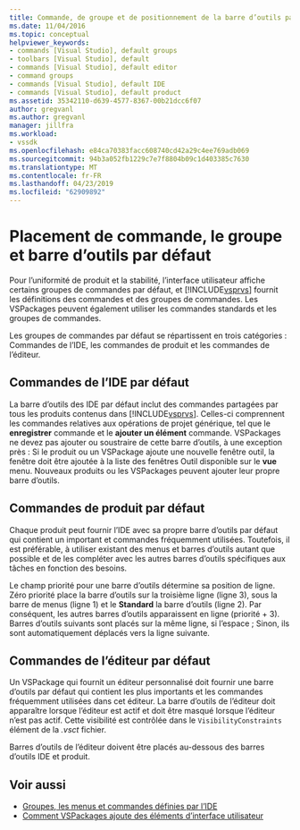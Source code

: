 ```yaml
---
title: Commande, de groupe et de positionnement de la barre d’outils par défaut | Microsoft Docs
ms.date: 11/04/2016
ms.topic: conceptual
helpviewer_keywords:
- commands [Visual Studio], default groups
- toolbars [Visual Studio], default
- commands [Visual Studio], default editor
- command groups
- commands [Visual Studio], default IDE
- commands [Visual Studio], default product
ms.assetid: 35342110-d639-4577-8367-00b21dcc6f07
author: gregvanl
ms.author: gregvanl
manager: jillfra
ms.workload:
- vssdk
ms.openlocfilehash: e84ca70383facc608740cd42a29c4ee769adb069
ms.sourcegitcommit: 94b3a052fb1229c7e7f8804b09c1d403385c7630
ms.translationtype: MT
ms.contentlocale: fr-FR
ms.lasthandoff: 04/23/2019
ms.locfileid: "62909892"
---
```

# <a name="default-command-group-and-toolbar-placement"></a>Placement de commande, le groupe et barre d’outils par défaut
Pour l’uniformité de produit et la stabilité, l’interface utilisateur affiche certains groupes de commandes par défaut, et [!INCLUDE[vsprvs](../../code-quality/includes/vsprvs_md.md)] fournit les définitions des commandes et des groupes de commandes. Les VSPackages peuvent également utiliser les commandes standards et les groupes de commandes.

 Les groupes de commandes par défaut se répartissent en trois catégories : Commandes de l’IDE, les commandes de produit et les commandes de l’éditeur.

## <a name="default-ide-commands"></a>Commandes de l’IDE par défaut
 La barre d’outils des IDE par défaut inclut des commandes partagées par tous les produits contenus dans [!INCLUDE[vsprvs](../../code-quality/includes/vsprvs_md.md)]. Celles-ci comprennent les commandes relatives aux opérations de projet générique, tel que le **enregistrer** commande et le **ajouter un élément** commande. VSPackages ne devez pas ajouter ou soustraire de cette barre d’outils, à une exception près : Si le produit ou un VSPackage ajoute une nouvelle fenêtre outil, la fenêtre doit être ajoutée à la liste des fenêtres Outil disponible sur le **vue** menu. Nouveaux produits ou les VSPackages peuvent ajouter leur propre barre d’outils.

## <a name="default-product-commands"></a>Commandes de produit par défaut
 Chaque produit peut fournir l’IDE avec sa propre barre d’outils par défaut qui contient un important et commandes fréquemment utilisées. Toutefois, il est préférable, à utiliser existant des menus et barres d’outils autant que possible et de les compléter avec les autres barres d’outils spécifiques aux tâches en fonction des besoins.

 Le champ priorité pour une barre d’outils détermine sa position de ligne. Zéro priorité place la barre d’outils sur la troisième ligne (ligne 3), sous la barre de menus (ligne 1) et le **Standard** la barre d’outils (ligne 2). Par conséquent, les autres barres d’outils apparaissent en ligne (priorité + 3). Barres d’outils suivants sont placés sur la même ligne, si l’espace ; Sinon, ils sont automatiquement déplacés vers la ligne suivante.

## <a name="default-editor-commands"></a>Commandes de l’éditeur par défaut
 Un VSPackage qui fournit un éditeur personnalisé doit fournir une barre d’outils par défaut qui contient les plus importants et les commandes fréquemment utilisées dans cet éditeur. La barre d’outils de l’éditeur doit apparaître lorsque l’éditeur est actif et doit être masqué lorsque l’éditeur n’est pas actif. Cette visibilité est contrôlée dans le `VisibilityConstraints` élément de la *.vsct* fichier.

 Barres d’outils de l’éditeur doivent être placés au-dessous des barres d’outils IDE et produit.

## <a name="see-also"></a>Voir aussi
- [Groupes, les menus et commandes définies par l’IDE](../../extensibility/internals/ide-defined-commands-menus-and-groups.md)
- [Comment VSPackages ajoute des éléments d’interface utilisateur](../../extensibility/internals/how-vspackages-add-user-interface-elements.md)